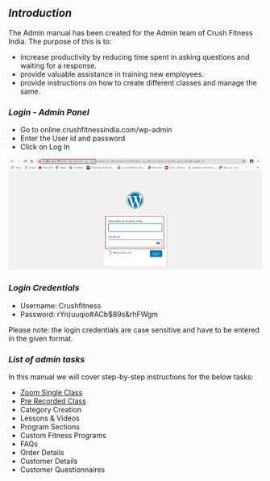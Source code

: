## **_Introduction_**

The Admin manual has been created for the Admin team of Crush Fitness India. The purpose of this is to:

*   increase productivity by reducing time spent in asking questions and waiting for a response.
*   provide valuable assistance in training new employees.
*   provide instructions on how to create different classes and manage the same.


### **_Login - Admin Panel_**

*   Go to online.crushfitnessindia.com/wp-admin
*   Enter the User id and password
*   Click on Log In

![adminlogin](images/adminlogin.jpg)

### **_Login Credentials_**

*   Username: Crushfitness
*   Password: rYn)uuqio#ACb$89s&rhFWgm

Please note: the login credentials are case sensitive and have to be entered in the given format.

### **_List of admin tasks_**

In this manual we will cover step-by-step instructions for the below tasks:

*   [Zoom Single Class](Zoom-Single-Class.md)
*   [Pre Recorded Class](Pre-Recorded-Class.md)
*   Category Creation
*   Lessons & Videos
*   Program Sections
*   Custom Fitness Programs
*   FAQs
*   Order Details
*   Customer Details
*   Customer Questionnaires

